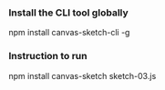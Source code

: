 ### Install the CLI tool globally
npm install canvas-sketch-cli -g

### Instruction to run
npm install 
canvas-sketch sketch-03.js
